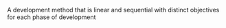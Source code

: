A development method that is linear and sequential with distinct objectives for each phase of development